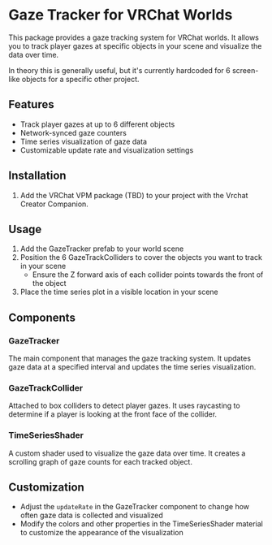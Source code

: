 # Gaze Tracker for VRChat Worlds

This package provides a gaze tracking system for VRChat worlds. It allows you to track player gazes at specific objects in your scene and visualize the data over time.

In theory this is generally useful, but it's currently hardcoded for 6
screen-like objects for a specific other project.

## Features

- Track player gazes at up to 6 different objects
- Network-synced gaze counters
- Time series visualization of gaze data
- Customizable update rate and visualization settings

## Installation

1. Add the VRChat VPM package (TBD) to your project with the Vrchat Creator Companion.

## Usage

1. Add the GazeTracker prefab to your world scene
2. Position the 6 GazeTrackColliders to cover the objects you want to track in your scene
   - Ensure the Z forward axis of each collider points towards the front of the object
3. Place the time series plot in a visible location in your scene

## Components

### GazeTracker

The main component that manages the gaze tracking system. It updates gaze data at a specified interval and updates the time series visualization.

### GazeTrackCollider

Attached to box colliders to detect player gazes. It uses raycasting to determine if a player is looking at the front face of the collider.

### TimeSeriesShader

A custom shader used to visualize the gaze data over time. It creates a scrolling graph of gaze counts for each tracked object.

## Customization

- Adjust the `updateRate` in the GazeTracker component to change how often gaze data is collected and visualized
- Modify the colors and other properties in the TimeSeriesShader material to customize the appearance of the visualization
